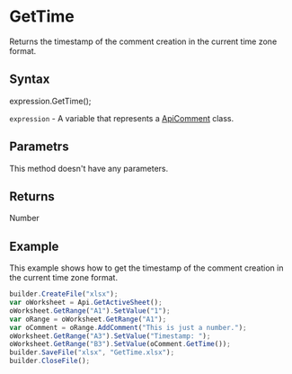 # GetTime

Returns the timestamp of the comment creation in the current time zone format.

## Syntax

expression.GetTime();

`expression` - A variable that represents a [ApiComment](../ApiComment.md) class.

## Parametrs

This method doesn't have any parameters.

## Returns

Number

## Example

This example shows how to get the timestamp of the comment creation in the current time zone format.

```javascript
builder.CreateFile("xlsx");
var oWorksheet = Api.GetActiveSheet();
oWorksheet.GetRange("A1").SetValue("1");
var oRange = oWorksheet.GetRange("A1");
var oComment = oRange.AddComment("This is just a number.");
oWorksheet.GetRange("A3").SetValue("Timestamp: ");
oWorksheet.GetRange("B3").SetValue(oComment.GetTime());
builder.SaveFile("xlsx", "GetTime.xlsx");
builder.CloseFile();
```